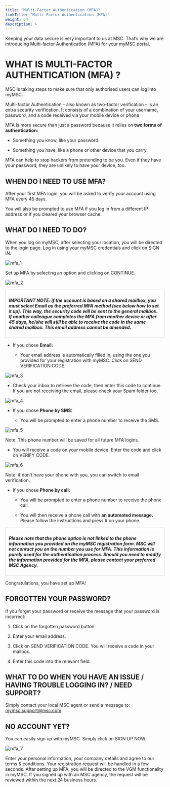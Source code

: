 ```yaml
---
title: "Multi-Factor Authentication (MFA)"
linkTitle: "Multi-Factor Authentication (MFA)"
weight: 54
description: >
---
```


Keeping your data secure is very important to us at MSC. That’s why we are introducing Multi-factor
Authentication (MFA) for your myMSC portal.

# WHAT IS MULTI-FACTOR AUTHENTICATION (MFA) ?

MSC is taking steps to make sure that only authorised users can log into myMSC.

Multi-factor Authentication – also known as two-factor verification – is an extra security verification. It consists of a
combination of your username, password, and a code received via your mobile device or phone

MFA is more secure than just a password because it relies on **two forms of authentication:**

+	Something you know, like your password.

+	Something you have, like a phone or other device that you carry.

MFA can help to stop hackers from pretending to be you. Even if they have your password, they are unlikely to have
your device, too.

## WHEN DO I NEED TO USE MFA?

After your first MFA login, you will be asked to verify your account using MFA every 45 days.

You will also be prompted to use MFA if you log in from a different IP address or if you cleared your browser
cache.

## WHAT DO I NEED TO DO?

When you log on myMSC, after selecting your location, you will be directed to the login page. Log in using your
myMSC credentials and click on SIGN IN.

![mfa_1](/images/mfa/mfa_1.png#center)

Set up MFA by selecting an option and clicking on CONTINUE.

![mfa_2](/images/mfa/mfa_2.png#center)

<div class="boxed" style="
border: 1px solid #ddd;
padding: 10px 10px;
">



***IMPORTANT NOTE: if the account is based on a shared mailbox, you must select Email as the preferred MFA method (see below how to set it up). This way, the security code will be sent to the general mailbox. If another colleague completes the MFA from another device or after 45 days, he/she will still be able to receive the code in the same shared mailbox. This email address cannot be amended.***


</div>


+ If you chose **Email:**

    - Your email address is automatically filled in, using the one you provided for your registration with myMSC. Click on SEND VERIFICATION CODE.

![mfa_3](/images/mfa/mfa_3.png#center)

+ Check your inbox to retrieve the code, then enter this code to continue. If you are not receiving the email, please check your Spam folder too.

![mfa_4](/images/mfa/mfa_4.png#center)

+ If you chose **Phone by SMS:**

    - You will be prompted to enter a phone number to receive the SMS.

![mfa_5](/images/mfa/mfa_5.png#center)

Note: This phone number will be saved for all future MFA logins.

+ You will receive a code on your mobile device. Enter the code and click on VERIFY CODE.

![mfa_6](/images/mfa/mfa_6.png#center)

Note: if don’t have your phone with you, you can switch to email verification.

+ If you chose **Phone by call:**

    - You will be prompted to enter a phone number to receive the phone call.

    - You will then receive a phone call with **an automated message.** Please follow the instructions and press # on your phone.

<div class="boxed" style="
border: 1px solid #ddd;
padding: 10px 10px;
">



***Please note that the phone option is not linked to the phone information you provided on the myMSC registration form. MSC will not contact you on the number you use for MFA. This information is purely used for the authentication process.
Should you need to modify the information provided for the MFA, please contact your preferred MSC Agency.***



</div>

Congratulations, you have set up MFA!

## FORGOTTEN YOUR PASSWORD?
If you forget your password or receive the message that your password is incorrect:

1.  Click on the forgotten password button.

1.  Enter your email address.

1.  Click on SEND VERIFICATION CODE. You will receive a code in your mailbox.

1.  Enter this code into the relevant field.

## WHAT TO DO WHEN YOU HAVE AN ISSUE / HAVING TROUBLE LOGGING IN? / NEED SUPPORT?

Simply contact your local MSC agent or send a message to: mymsc.support@msc.com

## NO ACCOUNT YET?
You can easily sign up with myMSC. Simply click on SIGN UP NOW.

![mfa_7](/images/mfa/mfa_7.png#center)

Enter your personal information, your company details and agree to our terms & conditions. Your registration request will be handled in a few seconds. After setting up MFA, you will be directed to the VGM functionality in myMSC. If you signed up with an MSC agency, the request will be reviewed within the next 24 business hours.

 










